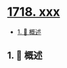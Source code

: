 # [1718. xxx](https://github.com/Tdahuyou/TNotes.leetcode/tree/main/notes/1718.%20xxx)

<!-- region:toc -->

- [1. 📝 概述](#1--概述)

<!-- endregion:toc -->

## 1. 📝 概述
